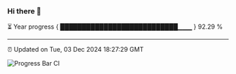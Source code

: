 ### Hi there 👋

⏳ Year progress { ███████████████████████████▁▁▁ } 92.29 %

---

⏰ Updated on Tue, 03 Dec 2024 18:27:29 GMT

![Progress Bar CI](https://github.com/liununu/liununu/workflows/Progress%20Bar%20CI/badge.svg)
